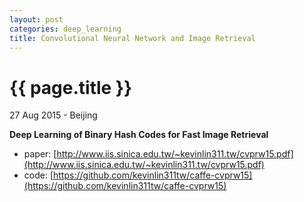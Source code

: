 ```yaml
---
layout: post
categories: deep_learning
title: Convolutional Neural Network and Image Retrieval
---
```


{{ page.title }}
================

<p class="meta">27 Aug 2015 - Beijing</p>

**Deep Learning of Binary Hash Codes for Fast Image Retrieval**

- paper: [http://www.iis.sinica.edu.tw/~kevinlin311.tw/cvprw15.pdf](http://www.iis.sinica.edu.tw/~kevinlin311.tw/cvprw15.pdf)
- code: [https://github.com/kevinlin311tw/caffe-cvprw15](https://github.com/kevinlin311tw/caffe-cvprw15)
